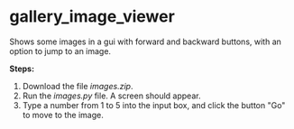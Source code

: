 # gallery_image_viewer
Shows some images in a gui with forward and backward buttons, with an option to jump to an image. 

**Steps:**
1. Download the file *images.zip*.
2. Run the *images.py* file. A screen should appear. 
3. Type a number from 1 to 5 into the input box, and click the button "Go" to move to the image. 
